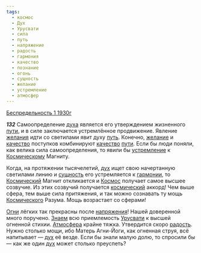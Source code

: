 ```yaml
---
tags:
  - космос
  - Дух
  - Урусвати
  - сила
  - путь
  - напряжение
  - радость
  - гармония
  - качество
  - познание
  - огонь
  - сущность
  - желание
  - устремление
  - атмосфер
---
```


[Беспредельность 1 1930г](https://127.0.0.1:4002/agni/1930)

___132___
Самоопределение [духа](../../../tags/#Дух) является его утверждением жизненного [пути](../../../tags/#[путь](../../../tags/#путь)), и в силе заключается устремлённое продвижение. Явление [желания](../../../tags/#[желание](../../../tags/#желание)) идти со светилами явит духу [путь](../../../tags/#путь). Конечно, [желание](../../../tags/#желание) и [качество](../../../tags/#качество) поступков комбинируют [качество](../../../tags/#качество) [пути](../../../tags/#[путь](../../../tags/#путь)). Если бы люди поняли, как велика сила самоопределения, то явили бы [устремление](../../../tags/#устремление) к [Космическому](../../../tags/#космос) Магниту.   

Когда, на протяжении тысячелетий, [дух](../../../tags/#Дух) ищет свою начертанную светилами линию и [сущность](../../../tags/#сущность) его устремляется к [гармонии](../../../tags/#гармония), то [Космический](../../../tags/#космос) Магнит откликается и [Космос](../../../tags/#космос) получает самое высшее созвучие. Из этих созвучий получается [космический](../../../tags/#космос) аккорд! Чем выше сфера, тем выше сила притяжения, и так можно сознавать ту мощь [Космического](../../../tags/#космос) Разума. Мощь возрастает со сферами!   

[Огни](../../../tags/#огонь) лёгких так прекрасны после [напряжения](../../../tags/#напряжение)! Нашей доверенной много поручено. [Знаем](../../../tags/#познание) всю приемлемость [Урусвати](../../../tags/#Урусвати) к высшей огненной стихии. [Атмосфера](../../../tags/#атмосфер) крайне тяжка. Утвердится скоро [радость](../../../tags/#радость). Нужно столько мощи, ибо Матерь Агни-Йоги, как огненная струя, всё напитывает — [дух](../../../tags/#Дух) её везде. Если бы знали малую долю, то спросили бы — как же один [дух](../../../tags/#Дух) может столько преуспеть?